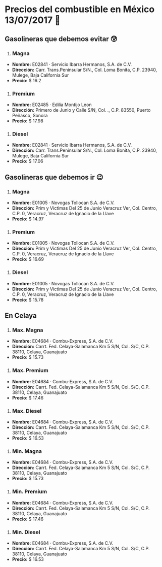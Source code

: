 # Precios del combustible en México 13/07/2017 :car:

## Gasolineras que debemos evitar :cold_sweat:
1. ### Magna
  * **Nombre:** E02841 · Servicio Ibarra Hermanos, S.A. de C.V.
  * **Dirección:** Carr. Trans.Peninsular S/N., Col. Loma Bonita, C.P. 23940, Mulege, Baja California Sur
  * **Precio:** $ 16.2

1. ### Premium
  * **Nombre:** E02485 · Edilia Montijo Leon
  * **Dirección:** Primero de Junio y Calle S/N, Col. ., C.P. 83550, Puerto Peñasco, Sonora
  * **Precio:** $ 17.98

1. ### Diesel
  * **Nombre:** E02841 · Servicio Ibarra Hermanos, S.A. de C.V.
  * **Dirección:** Carr. Trans.Peninsular S/N., Col. Loma Bonita, C.P. 23940, Mulege, Baja California Sur
  * **Precio:** $ 17.06


## Gasolineras que debemos ir :wink:
1. ### Magna
  * **Nombre:** E01005 · Novogas Tollocan S.A. de C.V.
  * **Dirección:** Prim y Victimas Del 25 de Junio  Veracruz Ver, Col. Centro, C.P. 0, Veracruz, Veracruz de Ignacio de la Llave
  * **Precio:** $ 14.97

1. ### Premium
  * **Nombre:** E01005 · Novogas Tollocan S.A. de C.V.
  * **Dirección:** Prim y Victimas Del 25 de Junio  Veracruz Ver, Col. Centro, C.P. 0, Veracruz, Veracruz de Ignacio de la Llave
  * **Precio:** $ 16.69

1. ### Diesel
  * **Nombre:** E01005 · Novogas Tollocan S.A. de C.V.
  * **Dirección:** Prim y Victimas Del 25 de Junio  Veracruz Ver, Col. Centro, C.P. 0, Veracruz, Veracruz de Ignacio de la Llave
  * **Precio:** $ 15.78


## En Celaya
1. ### Max. Magna
  * **Nombre:** E04684 · Combu-Express, S.A. de C.V.
  * **Dirección:** Carrt. Fed. Celaya-Salamanca Km 5 S/N, Col. S/C, C.P. 38110, Celaya, Guanajuato
  * **Precio:** $ 15.73

1. ### Max. Premium
  * **Nombre:** E04684 · Combu-Express, S.A. de C.V.
  * **Dirección:** Carrt. Fed. Celaya-Salamanca Km 5 S/N, Col. S/C, C.P. 38110, Celaya, Guanajuato
  * **Precio:** $ 17.46

1. ### Max. Diesel
  * **Nombre:** E04684 · Combu-Express, S.A. de C.V.
  * **Dirección:** Carrt. Fed. Celaya-Salamanca Km 5 S/N, Col. S/C, C.P. 38110, Celaya, Guanajuato
  * **Precio:** $ 16.53
1. ### Min. Magna
  * **Nombre:** E04684 · Combu-Express, S.A. de C.V.
  * **Dirección:** Carrt. Fed. Celaya-Salamanca Km 5 S/N, Col. S/C, C.P. 38110, Celaya, Guanajuato
  * **Precio:** $ 15.73

1. ### Min. Premium
  * **Nombre:** E04684 · Combu-Express, S.A. de C.V.
  * **Dirección:** Carrt. Fed. Celaya-Salamanca Km 5 S/N, Col. S/C, C.P. 38110, Celaya, Guanajuato
  * **Precio:** $ 17.46

1. ### Min. Diesel
  * **Nombre:** E04684 · Combu-Express, S.A. de C.V.
  * **Dirección:** Carrt. Fed. Celaya-Salamanca Km 5 S/N, Col. S/C, C.P. 38110, Celaya, Guanajuato
  * **Precio:** $ 16.53
